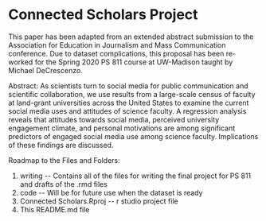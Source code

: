 # Connected Scholars Project 

This paper has been adapted from an extended abstract submission to the Association for Education in Journalism and Mass Communication conference. Due to dataset complications, this proposal has been re-worked for the Spring 2020 PS 811 course at UW-Madison taught by Michael DeCrescenzo.


Abstract: As scientists turn to social media for public communication and scientific collaboration, we use results from a large-scale census of faculty at land-grant universities across the United States to examine the current social media uses and attitudes of science faculty. A regression analysis reveals that attitudes towards social media, perceived university engagement climate, and personal motivations are among significant predictors of engaged social media use among science faculty. Implications of these findings are discussed.

Roadmap to the Files and Folders: 
1. writing -- Contains all of the files for writing the final project for PS 811 and drafts of the .rmd files
2. code -- Will be for future use when the dataset is ready
3. Connected Scholars.Rproj -- r studio project file
4. This README.md file